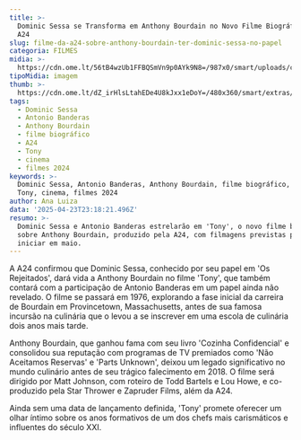 ```yaml
---
title: >-
  Dominic Sessa se Transforma em Anthony Bourdain no Novo Filme Biográfico da
  A24
slug: filme-da-a24-sobre-anthony-bourdain-ter-dominic-sessa-no-papel
categoria: FILMES
midia: >-
  https://cdn.ome.lt/56tB4wzUb1FFBQSmVn9p0AYk9N8=/987x0/smart/uploads/conteudo/fotos/Design_sem_nome_-_2025-04-23T201257.047.png
tipoMidia: imagem
thumb: >-
  https://cdn.ome.lt/dZ_irHlsLtahEDe4U8kJxx1eDoY=/480x360/smart/extras/conteudos/Design_sem_nome_-_2025-04-23T201257.047.png
tags:
  - Dominic Sessa
  - Antonio Banderas
  - Anthony Bourdain
  - filme biográfico
  - A24
  - Tony
  - cinema
  - filmes 2024
keywords: >-
  Dominic Sessa, Antonio Banderas, Anthony Bourdain, filme biográfico, A24,
  Tony, cinema, filmes 2024
author: Ana Luiza
data: '2025-04-23T23:18:21.496Z'
resumo: >-
  Dominic Sessa e Antonio Banderas estrelarão em 'Tony', o novo filme biográfico
  sobre Anthony Bourdain, produzido pela A24, com filmagens previstas para
  iniciar em maio.
---
```


A A24 confirmou que Dominic Sessa, conhecido por seu papel em 'Os Rejeitados', dará vida a Anthony Bourdain no filme 'Tony', que também contará com a participação de Antonio Banderas em um papel ainda não revelado. O filme se passará em 1976, explorando a fase inicial da carreira de Bourdain em Provincetown, Massachusetts, antes de sua famosa incursão na culinária que o levou a se inscrever em uma escola de culinária dois anos mais tarde.

Anthony Bourdain, que ganhou fama com seu livro 'Cozinha Confidencial' e consolidou sua reputação com programas de TV premiados como 'Não Aceitamos Reservas' e 'Parts Unknown', deixou um legado significativo no mundo culinário antes de seu trágico falecimento em 2018. O filme será dirigido por Matt Johnson, com roteiro de Todd Bartels e Lou Howe, e co-produzido pela Star Thrower e Zapruder Films, além da A24.

Ainda sem uma data de lançamento definida, 'Tony' promete oferecer um olhar íntimo sobre os anos formativos de um dos chefs mais carismáticos e influentes do século XXI.

